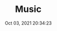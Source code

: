 ---
id: 73
title: Music 
file-slug: music
date: Oct 03, 2021 20:34:23
feature: false
category: icons
angle: dynamic
clay: https://3dicons.sgp1.cdn.digitaloceanspaces.com/v1/dynamic/clay/music-dynamic-clay.png
gradient: https://3dicons.sgp1.cdn.digitaloceanspaces.com/v1/dynamic/gradient/music-dynamic-gradient.png
color: https://3dicons.sgp1.cdn.digitaloceanspaces.com/v1/dynamic/color/music-dynamic-color.png
premium: https://3dicons.sgp1.cdn.digitaloceanspaces.com/v1/dynamic/premium/music-dynamic-premium.png
---